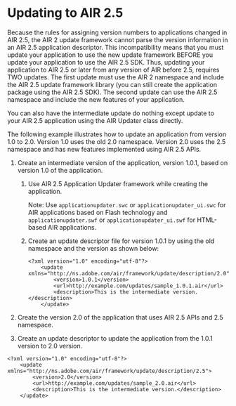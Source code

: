 # Updating to AIR 2.5

<div>

Because the rules for assigning version numbers to applications changed in AIR
2.5, the AIR 2 update framework cannot parse the version information in an AIR
2.5 application descriptor. This incompatibility means that you must update your
application to use the new update framework BEFORE you update your application
to use the AIR 2.5 SDK. Thus, updating your application to AIR 2.5 or later from
any version of AIR before 2.5, requires TWO updates. The first update must use
the AIR 2 namespace and include the AIR 2.5 update framework library (you can
still create the application package using the AIR 2.5 SDK). The second update
can use the AIR 2.5 namespace and include the new features of your application.

You can also have the intermediate update do nothing except update to your AIR
2.5 application using the AIR Updater class directly.

The following example illustrates how to update an application from version 1.0
to 2.0. Version 1.0 uses the old 2.0 namespace. Version 2.0 uses the 2.5
namespace and has new features implemented using AIR 2.5 APIs.

1.  Create an intermediate version of the application, version 1.0.1, based on
    version 1.0 of the application.

    1.  Use AIR 2.5 Application Updater framework while creating the
        application.

        <div>

        Note: Use `applicationupdater.swc` or `applicationupdater_ui.swc` for
        AIR applications based on Flash technology and `applicationupdater.swf`
        or `applicationupdater_ui.swf` for HTML-based AIR applications.

        </div>

    2.  Create an update descriptor file for version 1.0.1 by using the old
        namespace and the version as shown below:

            <?xml version="1.0" encoding="utf-8"?>
                <update xmlns="http://ns.adobe.com/air/framework/update/description/2.0">
                    <version>1.0.1</version>
                    <url>http://example.com/updates/sample_1.0.1.air</url>
                    <description>This is the intermediate version.</description>
                </update>

2.  Create the version 2.0 of the application that uses AIR 2.5 APIs and 2.5
    namespace.

3.  Create an update descriptor to update the application from the 1.0.1 version
    to 2.0 version.

<!-- -->

    <?xml version="1.0" encoding="utf-8"?>
        <update xmlns="http://ns.adobe.com/air/framework/update/description/2.5">
            <version>2.0</version>
            <url>http://example.com/updates/sample_2.0.air</url>
            <description>This is the intermediate version.</description>
        </update>

</div>

<div>

<div>



</div>

</div>

